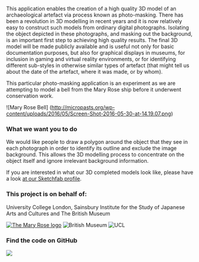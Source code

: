 This application enables the creation of a high quality 3D model of an archaeological artefact via process known as 
photo-masking. There has been a revolution in 3D modelling in recent years and it is now relatively easy to construct 
such models from ordinary digital photographs. Isolating the object depicted in these photographs, and masking out the 
background, is an important first step to achieving high quality results. The final 3D model will be made publicly 
available and is useful not only for basic documentation purposes, but also for graphical displays in museums, for 
inclusion in gaming and virtual reality environments, or for identifying different sub-styles in otherwise similar 
types of artefact (that might tell us about the date of the artefact, where it was made, or by whom).

This particular photo-masking application is an experiment as we are attempting to model a bell from the Mary Rose ship before it underwent conservation work.

![Mary Rose Bell] (http://micropasts.org/wp-content/uploads/2016/05/Screen-Shot-2016-05-30-at-14.19.07.png)

### What we want you to do

We would like people to draw a polygon around the object that they see in each photograph in order to identify its 
outline and exclude the image background. This allows the 3D modelling process to concentrate on the object itself and 
ignore irrelevant background information.

If you are interested in what our 3D completed models look like, please have a look [at our Sketchfab profile](https://sketchfab.com/micropasts).

### This project is on behalf of:

University College London, Sainsbury Institute for the Study of Japanese Arts and Cultures and The British Museum

[![The Mary Rose logo](http://micropasts.org/wp-content/uploads/2015/05/MaryRose-logo1-e1432132777657.jpg)](http://www.maryrose.org) 
![British Museum](http://finds.org.uk/images/logos/bm_logo.png)
![UCL](http://crowdsourced.micropasts.org/static/img/black.jpg)


### Find the code on GitHub

[![](http://micropasts-other.s3.amazonaws.com/other/github_logo.png)](https://github.com/MicroPasts/jomonPot)

